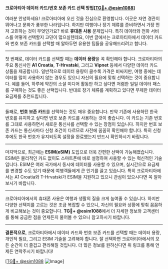 **크로아티아 데이터 카드/번호 보존 카드 선택 방법[[TG💪+ @esim1088](https://t.me/s/esim1088)]**

여러분 안녕하세요! 크로아티아에 오신 것을 진심으로 환영합니다. 이곳은 자연 경관이 뛰어나고 문화가 풍부한 나라입니다. 하지만 여행이나 장기 체류를 준비하면서 가장 먼저 고민하는 것이 무엇인가요? 바로 **휴대폰 사용** 문제입니다. 특히 데이터와 전화 서비스를 어떻게 선택할지 고민이 많으실텐데요, 이번 글에서는 크로아티아에서 데이터 카드와 번호 보존 카드를 선택할 때 알아두면 유용한 팁들을 공유해드리려고 합니다.

---

첫 번째로, 데이터 카드를 선택할 때는 **데이터 용량**을 꼭 확인해야 합니다. 크로아티아의 주요 통신사인 **A1 Croatia**, **T-Hrvatski**, 그리고 **Vipnet** 등에서 다양한 데이터 카드 상품을 제공합니다. 일반적으로 데이터 용량이 클수록 가격은 비싸지만, 여행 중에는 데이터를 많이 사용하지 않는 경우도 있으니 자신의 필요에 맞춰 선택하는 것이 중요합니다. 예를 들어, 하루에 약간의 소셜 미디어 활동만 하고 싶다면 저렴한 일일 데이터 패스를 구매하는 것도 좋은 선택입니다. 반대로 장기 체류를 계획하고 있다면 무제한 데이터 요금제를 추천드립니다.

---

둘째로, **번호 보존 카드**를 선택하는 것도 매우 중요합니다. 만약 기존에 사용하던 한국 번호를 유지하고 싶다면 번호 보존 카드를 사용하는 것이 좋습니다. 이 카드는 기존 번호를 그대로 사용하면서 새로운 통신사를 선택할 수 있는 장점이 있습니다. 하지만 번호 보존 카드는 통신사마다 신청 조건이 다르므로 사전에 꼼꼼히 확인해야 합니다. 특히 신청 후에도 한국 번호가 유지되도록 설정을 완료했는지 반드시 확인하시기 바랍니다.

---

마지막으로, 최근에는 **ESIM(eSIM)** 도입으로 더욱 간편한 선택이 가능해졌습니다. ESIM은 물리적인 카드 없이도 스마트폰에 바로 설정하여 사용할 수 있는 혁신적인 기술입니다. ESIM은 여러 국가에서 동시에 데이터를 사용할 수 있으며, 실시간으로 요금제를 변경할 수도 있기 때문에 여행객들에게 큰 인기를 끌고 있습니다. 특히 크로아티아에서는 A1 Croatia와 T-Hrvatski가 ESIM을 지원하고 있으니 관심이 있으시다면 꼭 알아보시기 바랍니다.

---

크로아티아에서의 휴대폰 사용은 여행과 생활의 질을 크게 높여줄 수 있습니다. 하지만 다양한 선택지를 고르는 것은 조금 복잡할 수 있으니, 자신의 필요와 상황에 맞춰 꼼꼼하게 비교해보는 것이 중요합니다. **TG💪+ @esim1088**에서 더 자세한 정보와 고객센터를 통해 궁금한 점을 언제든지 물어볼 수 있으니 참고하시기 바랍니다.

---

**결론적으로**, 크로아티아에서 데이터 카드와 번호 보존 카드를 선택할 때는 데이터 용량, 개인적 필요, 그리고 ESIM 기술을 고려해야 합니다. 잘 선택하면 크로아티아에서의 모든 순간이 더 즐겁고 편리해질 것입니다. 더 많은 정보를 원하신다면 위 링크를 통해 언제든 연락주시기 바랍니다!

[[TG💪+ @esim1088](https://t.me/s/esim1088) ![Image](https://i.postimg.cc/Y0z9fWf4/image.png)]